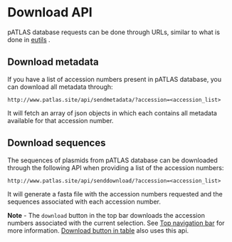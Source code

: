 # Download API

pATLAS database requests can be done through URLs, similar to what is
done in [eutils](https://www.ncbi.nlm.nih.gov/books/NBK25500/) .

## Download metadata

If you have a list of accession numbers present in pATLAS database, 
you can download all metadata through:

```
http://www.patlas.site/api/sendmetadata/?accession=<accession_list>
```

It will fetch an array of json objects in which each contains all metadata
 available for that accession number.


## Download sequences

The sequences of plasmids from pATLAS database can be downloaded through 
the following API when providing a list of the accession numbers:

```
http://www.patlas.site/api/senddownload/?accession=<accession_list>
```

It will generate a fasta file with the accession numbers requested and
 the sequences associated with each accession number.

**Note** - The `download` button in the top bar downloads the accession 
numbers associated with the current selection. See [Top navigation bar](topbar.md)
 for more information. [Download button in table](table.md#download-button)
 also uses this api.
